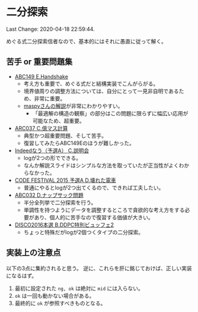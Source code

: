 # 二分探索

Last Change: 2020-04-18 22:59:44.

めぐる式二分探索信者なので、基本的にはそれに愚直に従って解く。

## 苦手 or 重要問題集

- [ABC149 E.Handshake](https://atcoder.jp/contests/abc149/tasks/abc149_e)
  - 考え方も重要で、めぐる式だと結構実装でこんがらがる。
  - 境界値周りの調整方法については、自分にとって一見非自明であるため、非常に重要。
  - [maspyさんの解説](https://maspypy.com/atcoder-参加感想-2019-12-29abc-149)が非常にわかりやすい。
    - 「最適解の構造の観察」の部分はこの問題に限らずに幅広い応用が可能なため、超重要。
- [ARC037 C.億マス計算](https://atcoder.jp/contests/arc037/tasks/arc037_c)
  - 典型かつ超重要問題、そして苦手。
  - 復習してみたらABC149Eのほうが難しかった。
- [Indeedなう（予選A） C.説明会](https://atcoder.jp/contests/indeednow-quala/tasks/indeednow_2015_quala_3)
  - logが2つの形でできる。
  - なんか解説スライドはシンプルな方法を取っていたが正当性がよくわからなかった。
- [CODE FESTIVAL 2015 予選A D.壊れた電車](https://atcoder.jp/contests/code-festival-2015-quala/tasks/codefestival_2015_qualA_d)
  - 普通にやるとlogが2つ出てくるので、できれば工夫したい。
- [ABC032 D.ナップサック問題](https://atcoder.jp/contests/abc032/tasks/abc032_d)
  - 半分全列挙で二分探索を行う。
  - 単調性を持つようにデータを調整するところで貪欲的な考え方をする必要があり、個人的に苦手なので復習する価値が大きい。
- [DISCO2016本選 B.DDPC特別ビュッフェ2](https://atcoder.jp/contests/discovery2016-final/tasks/discovery_2016_final_b)
  - ちょっと特殊だがlogが2個つくタイプの二分探索。

## 実装上の注意点

以下の3点に集約されると思う。
逆に、これらを肝に銘じておけば、正しい実装になるはず。

1. 最初に設定された `ng, ok` は絶対に `mid` には入らない。
2. `ok` は一回も動かない場合がある。
3. 最終的に `ok` が参照すべきものとなる。

